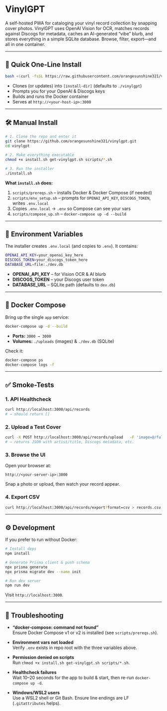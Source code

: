 # VinylGPT

A self-hosted PWA for cataloging your vinyl record collection by snapping cover photos. VinylGPT uses OpenAI Vision for OCR, matches records against Discogs for metadata, caches an AI-generated “vibe” blurb, and stores everything in a simple SQLite database. Browse, filter, export—and all in one container.

---

## 🚀 Quick One-Line Install

```bash
bash <(curl -fsSL https://raw.githubusercontent.com/orangesunshine321/vinylgpt/main/get-vinylgpt.sh) [install-dir]
```

- Clones (or updates) into `[install-dir]` (defaults to `./vinylgpt`)  
- Prompts you for your OpenAI & Discogs keys  
- Builds and runs the Docker container  
- Serves at `http://<your-host-ip>:3000`

---

## 🛠 Manual Install

```bash
# 1. Clone the repo and enter it
git clone https://github.com/orangesunshine321/vinylgpt.git
cd vinylgpt

# 2. Make everything executable
chmod +x install.sh get-vinylgpt.sh scripts/*.sh

# 3. Run the installer
./install.sh
```

**What `install.sh` does:**  
1. `scripts/prereqs.sh` – installs Docker & Docker Compose (if needed)  
2. `scripts/env_setup.sh` – prompts for `OPENAI_API_KEY`, `DISCOGS_TOKEN`, writes `.env.local`  
3. Copies `.env.local` → `.env` so Compose can see your vars  
4. `scripts/compose_up.sh` – `docker-compose up -d --build`

---

## 📄 Environment Variables

The installer creates `.env.local` (and copies to `.env`). It contains:

```bash
OPENAI_API_KEY=your_openai_key_here
DISCOGS_TOKEN=your_discogs_token_here
DATABASE_URL=file:./dev.db
```

- **OPENAI_API_KEY** – for Vision OCR & AI blurb  
- **DISCOGS_TOKEN** – your Discogs user token  
- **DATABASE_URL** – SQLite path (defaults to `dev.db`)

---

## 🐳 Docker Compose

Bring up the single `app` service:

```bash
docker-compose up -d --build
```

- **Ports:** `3000 → 3000`  
- **Volumes:** `./uploads` (images) & `./dev.db` (SQLite)  

Check it:

```bash
docker-compose ps
docker-compose logs -f
```

---

## ✅ Smoke-Tests

### 1. API Healthcheck

```bash
curl http://localhost:3000/api/records
# → should return []
```

### 2. Upload a Test Cover

```bash
curl -X POST http://localhost:3000/api/records/upload   -F 'image=@/full/path/to/cover.jpg;type=image/jpeg'
# → returns JSON with artist/title, Discogs metadata, etc.
```

### 3. Browse the UI

Open your browser at:

```
http://<your-server-ip>:3000
```

Snap a photo or upload, then watch your record appear.

### 4. Export CSV

```bash
curl http://localhost:3000/api/records/export?format=csv > records.csv
```

---

## ⚙️ Development

If you prefer to run without Docker:

```bash
# Install deps
npm install

# Generate Prisma client & push schema
npx prisma generate
npx prisma migrate dev --name init

# Run dev server
npm run dev
```

Visit `http://localhost:3000`.

---

## 🔧 Troubleshooting

- **“docker-compose: command not found”**  
  Ensure Docker Compose v1 or v2 is installed (see `scripts/prereqs.sh`).

- **Environment vars not loaded**  
  Verify `.env` exists in repo root with the three variables above.

- **Permission denied on scripts**  
  Run `chmod +x install.sh get-vinylgpt.sh scripts/*.sh`.

- **Healthcheck failures**  
  Wait 10–20 seconds for the app to build & start, then re-run `docker-compose up -d`.

- **Windows/WSL2 users**  
  Use a WSL2 shell or Git Bash. Ensure line endings are LF (`.gitattributes` helps).

